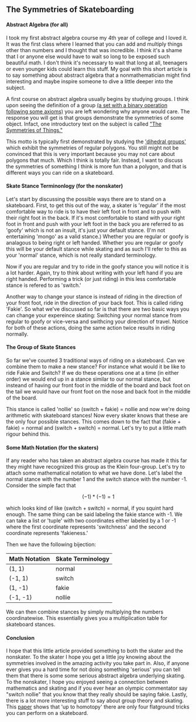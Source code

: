 ## The Symmetries of Skateboarding


#### Abstract Algebra (for all)

I took my first abstract algebra course my 4th year of college and I loved it. It was the first class where I learned that you can add and multiply things other than numbers and I thought that was incredible.
I think it's a shame that I or anyone else would have to wait so long to be exposed such beautiful math. I don't think it's necessary to wait that long at all, teenagers or even younger kids could learn this stuff.
My goal with this short article is to say something about abstract algebra that a nonmathematician might find interesting and maybe inspire someone to dive a little deeper into the subject. 

A first course on abstract algebra usually begins by studying groups. I think upon seeing the definition of a group [(a set with a binary operation following some axioms)](https://en.wikipedia.org/wiki/Group_(mathematics)) you are left wondering why anyone would care. 
The response you will get is that groups demonstrate the symmetries of some object. Infact, one introductory text on the subject
is called ["The Symmetries of Things."](https://www.maa.org/publications/maa-reviews/the-symmetries-of-things) 


This motto is typically first demonstrated by studying the ['dihedral groups'](https://en.wikipedia.org/wiki/Dihedral_group) which exhibit the symmetries of regular polygons. You still might not be convinced that this is very
important because you may not care about polygons that much. Which I think is totally fair.
Instead, I want to discuss the symmetries of something I think is more fun than a polygon, and that is different ways you can ride on a skateboard.


#### Skate Stance Terminonlogy (for the nonskater)

Let's start by discussing the possible ways there are to stand on a skateboard. First, to get this out of the way, a skater is 'regular' if the most comfortable way to ride is to have their left foot in front
and to push with their right foot in the back. If it's most comfortable to stand with your right foot in front and push with your left foot in the back you are referred to as 'goofy' which is not an insult, it's just your default stance.
(I'm not entertaining 'mongo' as a valid stance.) Whether you are regular or goofy is analagous to being right or left handed.
Whether you are regular or goofy this will be your default stance while skating and as such I'll refer to this as your 'normal' stance, which is not really standard terminology.

Now if you are regular and try to ride in the goofy stance you will notice it is a lot harder. Again, try to think about writing with your left hand if you are right handed.
Performing a trick (or just riding) in this less comfortable stance is refered to as 'switch.' 

Another way to change your stance is instead of riding in the direction of your front foot, ride in the direction of your back foot. This is called riding 'Fakie'.
So what we've discussed so far is that there are two basic ways you can change your expereince skating: Switching your normal stance from regular to goofy or vice-versa and swithcing your direction of travel.
Notice for both of these actions, doing the same action twice results in riding normally.

#### The Group of Skate Stances 

So far we've counted 3 traditional ways of riding on a skateboard. Can we combine them to make a new stance? For instance what would it be like to ride Fakie and Switch?
If we do these operations one at a time (in either order) we would end up in a stance similar to our normal stance, but insteand of having our front foot in the middle of the board
and back foot on the tail we would have our front foot on the nose and back foot in the middle of the board.

This stance is called 'nollie' so (switch + fakie) = nollie and now we're doing arithmetic with skateboard stances! Now every skater knows that these are the only four possible stances.
This comes down to the fact that (fakie + fakie) = normal and (switch + switch) = normal. Let's try to put a little math rigour behind this.

#### Some Math Notation (for the skaters)

If any reader who has taken an abstract algebra course has made it this far they might have recognized this group as the Klein four-group. Let's try to attach some mathematical notation
to what we have done. Let's label the normal stance with the number 1 and the switch stance with the number -1. Consider the simple fact that
```math
(-1)*(-1) = 1
```
which looks kind of like
(switch + switch) = normal, if you squint hard enough. The same thing can be said labeling the fakie stance with -1. We can take a list or 'tuple' with two coordinates either labeled by a 1 or -1 where the first coordinate
represents 'switchness' and the second coordinate represents 'fakieness.'

Then we have the following bijection:

| Math Notation | Skate Terminology |
----------------|-------------------|
|    (1, 1)     |     normal        | 
|    (-1, 1)    |     switch        |
|    (1, -1)    |     fakie         |
|    (-1, -1)   |     nollie        |

We can then combine stances by simply multiplying the numbers coordinatewise. This essentially gives you a multiplication table for skateboard stances.

#### Conclusion
I hope that this little article provided something to both the skater and the nonskater. To the skater I hope you get a little joy knowing about the symmetries involved in 
the amazing activity you take part in. Also, if anyone ever gives you a hard time for not doing something 'serious' you can tell them that there is some some serious abstract algebra
underlying skating. To the nonskater, I hope you enjoyed seeing a connection between mathematics and skating and if you ever hear an olympic commentator say "switch nollie" that you know that they really should be saying fakie. Lastly, there is a lot more interesting stuff to say about group theory and skating. This [paper](https://arxiv.org/pdf/2108.06307.pdf) shows that 'up to homotopy' there are only four flatground tricks you can perform on a skateboard.





